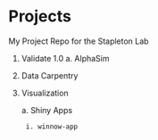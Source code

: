 # Projects
My Project Repo for the Stapleton Lab

1. Validate 1.0
	a. AlphaSim 
					
2. Data Carpentry

3. Visualization

	a. Shiny Apps
	
		i. winnow-app
	
	

